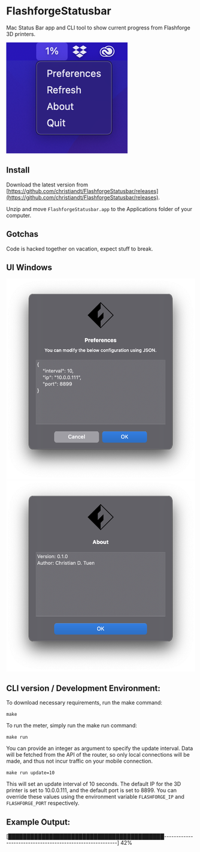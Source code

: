# FlashforgeStatusbar
Mac Status Bar app and CLI tool to show current progress from Flashforge 3D printers.

![alt tag](img/bar.png)

## Install
Download the latest version from [https://github.com/christiandt/FlashforgeStatusbar/releases](https://github.com/christiandt/FlashforgeStatusbar/releases). 

Unzip and move `FlashforgeStatusbar.app` to the Applications folder of your computer.

## Gotchas
Code is hacked together on vacation, expect stuff to break.

## UI Windows
![alt tag](img/preferences.png)
![alt tag](img/about.png)

## CLI version / Development Environment:
To download necessary requirements, run the make command:

    make

To run the meter, simply run the make run command:

    make run

You can provide an integer as argument to specify the update interval. Data will be fetched from the API of the router, so only local connections will be made, and thus not incur traffic on your mobile connection.

	make run update=10

This will set an update interval of 10 seconds. The default IP for the 3D printer is set to 10.0.0.111, and the default port is set to 8899. You can override these values using the environment variable `FLASHFORGE_IP` and `FLASHFORGE_PORT` respectively. 

## Example Output:

[██████████████████████████████████████████----------------------------------------------------------] 42%
